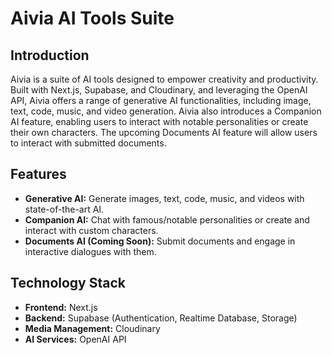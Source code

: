 # Aivia AI Tools Suite

## Introduction
Aivia is a suite of AI tools designed to empower creativity and productivity. 
Built with Next.js, Supabase, and Cloudinary, and leveraging the OpenAI API, Aivia offers a range of generative AI functionalities, including image, text, code, music, and video generation. 
Aivia also introduces a Companion AI feature, enabling users to interact with notable personalities or create their own characters. 
The upcoming Documents AI feature will allow users to interact with submitted documents.

## Features
- **Generative AI:** Generate images, text, code, music, and videos with state-of-the-art AI.
- **Companion AI:** Chat with famous/notable personalities or create and interact with custom characters.
- **Documents AI (Coming Soon):** Submit documents and engage in interactive dialogues with them.

## Technology Stack
- **Frontend:** Next.js
- **Backend:** Supabase (Authentication, Realtime Database, Storage)
- **Media Management:** Cloudinary
- **AI Services:** OpenAI API

